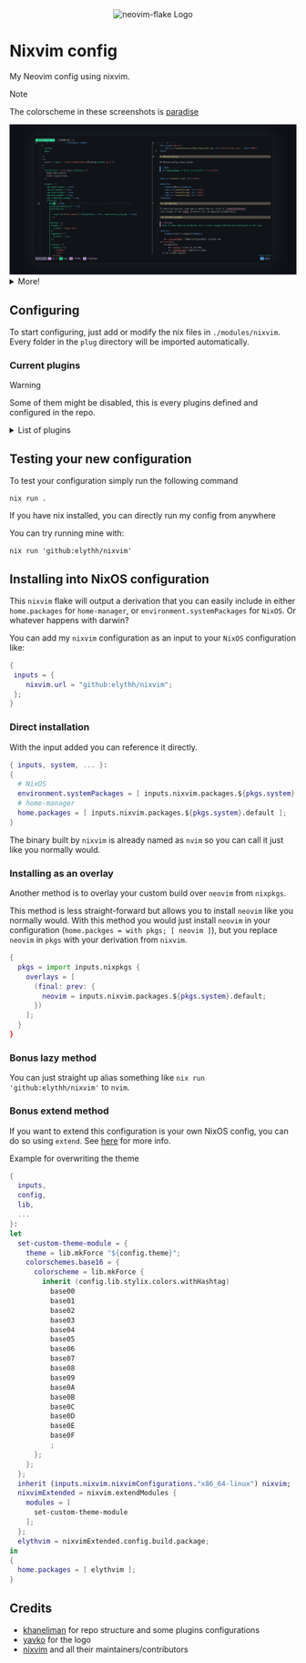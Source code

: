 <div align="center">
    <img src="assets/neovim-flake-logo-work.svg" alt="neovim-flake Logo"  width="200">
</div>

# Nixvim config

My Neovim config using nixvim.

> [!NOTE]  
> The colorscheme in these screenshots is [paradise](https://github.com/paradise-theme/paradise)

<img src="assets/1.png" alt="nvim">

<details>
    <summary>More!</summary>
    <img src="assets/4.png" alt="nvim">
    <img src="assets/2.png" alt="nvim">
    <img src="assets/3.png" alt="nvim">
</details>

## Configuring

To start configuring, just add or modify the nix files in `./modules/nixvim`.
Every folder in the `plug` directory will be imported automatically.

### Current plugins

> [!WARNING]
> Some of them might be disabled, this is every plugins defined and configured in the repo.

<details>
    <summary>List of plugins</summary>

- **[colorscheme/](../modules/nixvim/plug/colorscheme):** Theme configuration. Current one is [paradise](https://github.com/paradise-theme/paradise)
- completion
  - **[avante](../modules/nixvim/plug/avante/default.nix):** Cursor AI at home
  - **[copilot-cmp](../modules/nixvim/plug/copilot-cmp/default.nix):** Completion support for GitHub copilot
  - **[lspkind](../modules/nixvim/plug/lspkind/default.nix):** vscode-like pictograms for neovim lsp completion items
  - **[nvim-cmp](../modules/nixvim/plug/cmp/default.nix):** Completion plugin for nvim + emoji support
  - **[schemastore.nvim](../modules/nixvim/plug/schemastore/default.nix):** Schemastore integration
- git
  - **[gitlinker](../modules/nixvim/plug/gitlinker/default.nix):** Generate shareable file permalinks
  - **[gitblame](../modules/nixvim/plug/gitblame/default.nix):** inline git blame
  - **[gitsigns](../modules/nixvim/plug/gitsigns/default.nix):** Git integration for buffers (replaced by mini.diff + gitblame)
- lsp
  - **[conform](../modules/nixvim/plug/conform/default.nix):** Formatter plugin
  - **[lint](../modules/nixvim/plug/lint/default.nix):** Configure linting using LSP.
  - **[lsp](../modules/nixvim/plug/lsp/default.nix):** LSP configs
  - **[lspsaga](../modules/nixvim/plug/lspsaga/default.nix):** Cool LSP features
  - **[none-ls](../modules/nixvim/plug/none-ls/default.nix):** null-ls replacement. Use nvim as LSP
  - **[trouble](../modules/nixvim/plug/trouble/default.nix):** Pretty interface for working with LSP
- **[snacks](../modules/nixvim/plug/snacks)**
  - set of utilities
- snippet
  - **[luasnip](../modules/nixvim/plug/luasnip/default.nix):** Snippet engine in lua
- statusline
  - **[lualine](../modules/nixvim/plug/lualine/default.nix):** Status line for neovim
- treesitter
  - **[treesitter-context](../modules/nixvim/plug/treesitter-context/default.nix):** Show code context
  - **[treesitter-textobjects](../modules/nixvim/plug/treesitter-textobjects/default.nix):** Allow cool text manipulation thanks to TS
  - **[treesitter](../modules/nixvim/plug/treesitter/default.nix):** Parser generator tool to build a syntax tree of the current buffer
- ui
  - **[bufferline](../modules/nixvim/plug/bufferline/default.nix):** VSCode like line for buffers -> replaced by mini.tabline
  - **[dressing](../modules/nixvim/plug/dressing/default.nix):** Better vim ui interfaces
  - **[fzf-lua](../modules/nixvim/plug/fzf-lua/default.nix):** fzf-lua is my new best friend
  - **[noice](../modules/nixvim/plug/noice/default.nix):** Better nvim UI
  - **[nvim-notify](../modules/nixvim/plug/nvim-notify/default.nix):** Notification manager
  - **[smart-splits](../modules/nixvim/plug/smart-splits/default.nix):** Better split managment
  - **[telescope](../modules/nixvim/plug/telescope/default.nix):** Best plugin ever ? Nevermind
- utils
  - **[comment](../modules/nixvim/plug/comment/default.nix):** Quickly toggle comments
  - **[comment-box](../modules/nixvim/plug/comment-box/default.nix):** Comments utilities
  - **[markview](../modules/nixvim/plug/markview/default.nix):** Yet another markdown previewer for neovim
  - **[mini](../modules/nixvim/plug/mini/default.nix):** Cool neovim utilities, currently using ai, notify, surround, diff, tabline, trailspace, icons, indentscope and pairs
  - **[obsidian](../modules/nixvim/plug/obsidian/default.nix):** Obsidian integration for nvim
  - **[spectre](../modules/nixvim/plug/spectre/default.nix):** Search and replace
  - **[ufo](../modules/nixvim/plug/ufo/default.nix):** Folding plugin
  - **[undotree](../modules/nixvim/plug/undotree/default.nix):** Undo history visualizer

</details>

## Testing your new configuration

To test your configuration simply run the following command

```
nix run .
```

If you have nix installed, you can directly run my config from anywhere

You can try running mine with:

```shell
nix run 'github:elythh/nixvim'
```

## Installing into NixOS configuration

This `nixvim` flake will output a derivation that you can easily include
in either `home.packages` for `home-manager`, or
`environment.systemPackages` for `NixOS`. Or whatever happens with darwin?

You can add my `nixvim` configuration as an input to your `NixOS` configuration like:

```nix
{
 inputs = {
    nixvim.url = "github:elythh/nixvim";
 };
}
```

### Direct installation

With the input added you can reference it directly.

```nix
{ inputs, system, ... }:
{
  # NixOS
  environment.systemPackages = [ inputs.nixvim.packages.${pkgs.system}.default ];
  # home-manager
  home.packages = [ inputs.nixvim.packages.${pkgs.system}.default ];
}
```

The binary built by `nixvim` is already named as `nvim` so you can call it just
like you normally would.

### Installing as an overlay

Another method is to overlay your custom build over `neovim` from `nixpkgs`.

This method is less straight-forward but allows you to install `neovim` like
you normally would. With this method you would just install `neovim` in your
configuration (`home.packges = with pkgs; [ neovim ]`), but you replace
`neovim` in `pkgs` with your derivation from `nixvim`.

```nix
{
  pkgs = import inputs.nixpkgs {
    overlays = [
      (final: prev: {
        neovim = inputs.nixvim.packages.${pkgs.system}.default;
      })
    ];
  }
}
```

### Bonus lazy method

You can just straight up alias something like `nix run
'github:elythh/nixvim'` to `nvim`.

### Bonus extend method

If you want to extend this configuration is your own NixOS config, you can do so using `extend`. See [here](https://nix-community.github.io/nixvim/modules/standalone.html) for more info.

Example for overwriting the theme

```nix
{
  inputs,
  config,
  lib,
  ...
}:
let
  set-custom-theme-module = {
    theme = lib.mkForce "${config.theme}";
    colorschemes.base16 = {
      colorscheme = lib.mkForce {
        inherit (config.lib.stylix.colors.withHashtag)
          base00
          base01
          base02
          base03
          base04
          base05
          base06
          base07
          base08
          base09
          base0A
          base0B
          base0C
          base0D
          base0E
          base0F
          ;
      };
    };
  };
  inherit (inputs.nixvim.nixvimConfigurations."x86_64-linux") nixvim;
  nixvimExtended = nixvim.extendModules {
    modules = [
      set-custom-theme-module
    ];
  };
  elythvim = nixvimExtended.config.build.package;
in
{
  home.packages = [ elythvim ];
}
```

## Credits

- [khaneliman](https://github.com/khaneliman) for repo structure and some plugins configurations
- [yavko](https://github.com/yavko) for the logo
- [nixvim](https://github.com/nix-community/nixvim) and all their maintainers/contributors
